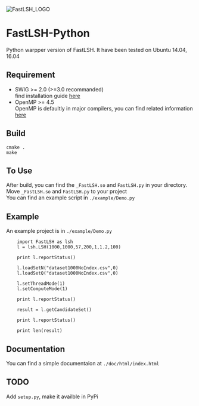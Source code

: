 ![FastLSH_LOGO](https://cloud.githubusercontent.com/assets/11495951/26155097/96bce0fe-3b44-11e7-8fec-ff6667e3c72c.png)  

# FastLSH-Python
Python warpper version of FastLSH. It have  been tested on Ubuntu 14.04, 16.04

## Requirement 
* SWIG >= 2.0 (>=3.0 recommanded)  
    find installation guide [here](http://www.swig.org/download.html)
* OpenMP >= 4.5  
    OpenMP is defaultly in major compilers, you can find related information [here](http://www.openmp.org/resources/openmp-compilers/)
    
## Build
    cmake .  
    make
## To Use
After build, you can find the `_FastLSH.so` and `FastLSH.py` in your directory.  
Move `_FastLSH.so` and `FastLSH.py` to your project   
You can find an example script in `./example/Demo.py` 

## Example
   An example project is in `./example/Demo.py`
    
        import FastLSH as lsh
        l = lsh.LSH(1000,1000,57,200,1,1.2,100)

        print l.reportStatus()

        l.loadSetN("dataset1000NoIndex.csv",0)
        l.loadSetQ("dataset1000NoIndex.csv",0)

        l.setThreadMode(1)
        l.setComputeMode(1)

        print l.reportStatus()

        result = l.getCandidateSet()

        print l.reportStatus()

        print len(result)


## Documentation
You can find a simple documentaion at `./doc/html/index.html`

## TODO
Add `setup.py`, make it availble in PyPi



